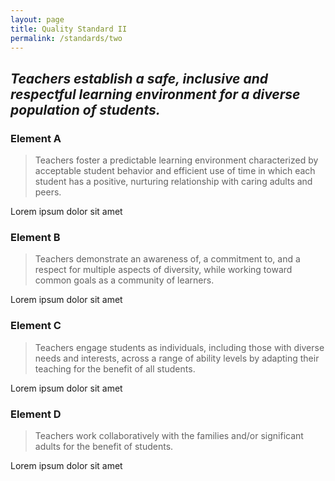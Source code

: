 ```yaml
---
layout: page
title: Quality Standard II
permalink: /standards/two
---
```


## _Teachers establish a safe, inclusive and respectful learning environment for a diverse  population of students._

### Element A

> Teachers foster a predictable learning environment characterized by acceptable student behavior  and efficient use of time in which each student has a positive, nurturing relationship with caring adults and  peers.

Lorem ipsum dolor sit amet

### Element B

> Teachers demonstrate an awareness of, a commitment to, and a respect for multiple aspects of  diversity, while working toward common goals as a community of learners.

Lorem ipsum dolor sit amet

### Element C

> Teachers engage students as individuals, including those with diverse needs and interests,  across a range of ability levels by adapting their teaching for the benefit of all students.

Lorem ipsum dolor sit amet

### Element D

> Teachers work collaboratively with the families and/or significant adults for the benefit of students.

Lorem ipsum dolor sit amet
